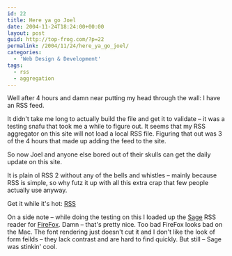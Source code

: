 ```yaml
---
id: 22
title: Here ya go Joel
date: 2004-11-24T18:24:00+00:00
layout: post
guid: http://top-frog.com/?p=22
permalink: /2004/11/24/here_ya_go_joel/
categories:
  - 'Web Design & Development'
tags:
  - rss
  - aggregation
---
```

Well after 4 hours and damn near putting my head through the wall: I have an RSS feed.

It didn't take me long to actually build the file and get it to validate – it was a testing snafu that took me a while to figure out. It seems that my RSS aggregator on this site will not load a local RSS file. Figuring that out was 3 of the 4 hours that made up adding the feed to the site.

So now Joel and anyone else bored out of their skulls can get the daily update on this site.

It is plain ol RSS 2 without any of the bells and whistles – mainly because RSS is simple, so why futz it up with all this extra crap that few people actually use anyway.

Get it while it's hot: [RSS](/feed/)

On a side note – while doing the testing on this I loaded up the [Sage](http://sage.mozdev.org) RSS reader for [FireFox](http://www.mozilla.org/firefox). Damn – that's pretty nice. Too bad FireFox looks bad on the Mac. The font rendering just doesn't cut it and I don't like the look of form feilds – they lack contrast and are hard to find quickly. But still – Sage was stinkin' cool.

